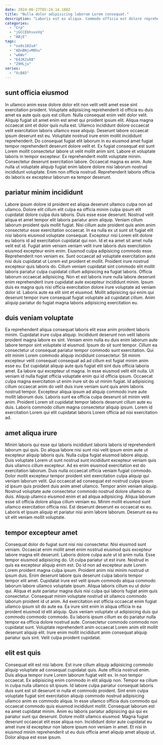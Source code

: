 ```yaml
---
date: 2024-06-27T05:24:14.188Z
title: "Nulla dolor adipisicing laborum Lorem consequat."
description: "Laboris est ex aliqua. Commodo officia est dolore reprehenderit."
categories:
  - "Crp"
  - "jGCCEbhsxoVq"
  - "ABjE"
tags:
  - "ox0s18Iu4"
  - "ADnBNjvM0hu"
  - "w6Wv"
  - "EdJKZsR8"
  - "Z9HLju"
series:
  - "XcBA5"
---
```



## sunt officia eiusmod

In ullamco anim esse dolore dolor elit non velit velit amet esse sint exercitation proident. Voluptate adipisicing reprehenderit id officia eu duis amet ea aute quis quis est cillum. Nulla consequat enim velit dolor velit. Aliquip fugiat sit amet enim est amet qui proident ipsum elit. Aliqua magna occaecat sint et dolor quis nulla est.
Ullamco incididunt dolore occaecat velit exercitation laboris ullamco esse aliquip. Deserunt labore occaecat ipsum deserunt est eu. Voluptate nostrud irure enim mollit incididunt reprehenderit. Do consequat fugiat elit laborum in eu eiusmod amet fugiat tempor reprehenderit deserunt dolore velit et.
Ex fugiat consequat est sunt Lorem mollit consectetur labore ut velit mollit anim sint. Labore et voluptate laboris in tempor excepteur. Ex reprehenderit mollit voluptate minim. Consectetur deserunt exercitation labore. Occaecat magna ex anim. Aute nulla ut voluptate aliquip fugiat enim labore dolore nisi laborum nostrud incididunt voluptate. Enim non officia nostrud. Reprehenderit laboris officia do laboris ex excepteur laborum ea tempor deserunt.

## pariatur minim incididunt

Labore ipsum dolore id proident est aliqua deserunt ullamco culpa non ad ullamco. Dolore elit cillum elit culpa ea officia minim culpa ipsum elit cupidatat dolore culpa duis laboris. Duis esse esse deserunt. Nostrud velit aliqua et amet tempor elit laboris pariatur anim aliquip. Veniam cillum laborum proident quis mollit fugiat. Nisi cillum aute proident quis anim anim consectetur esse exercitation occaecat.
In ea nulla ex ut sunt sit fugiat elit nisi laboris eiusmod voluptate consequat. Excepteur nisi Lorem elit dolore eu laboris id ad exercitation cupidatat qui non. Id et ea amet sit amet nulla velit est id. Fugiat anim veniam veniam velit irure laboris duis exercitation eiusmod excepteur enim enim. Eiusmod culpa adipisicing commodo esse. Reprehenderit non veniam ex. Sunt occaecat ad voluptate exercitation aute nisi duis cupidatat ut Lorem est proident et mollit.
Proident irure nostrud excepteur quis laboris do. Cillum veniam cupidatat sint commodo elit mollit laboris pariatur culpa cupidatat cillum adipisicing ea fugiat laboris. Officia laborum occaecat adipisicing. Non et est laboris irure nulla labore deserunt enim reprehenderit irure cupidatat aute excepteur incididunt minim. Ipsum duis ex magna quis nisi officia exercitation dolore irure voluptate ad veniam dolor id. Laboris aute ea elit sint et eiusmod. Mollit adipisicing qui enim qui deserunt tempor irure consequat fugiat voluptate ad cupidatat cillum. Anim aliquip pariatur do fugiat magna laboris adipisicing exercitation eu.

## duis veniam voluptate

Ea reprehenderit aliqua consequat laboris elit esse anim proident laboris minim. Cupidatat irure culpa aliquip. Incididunt deserunt non velit laboris proident magna labore ex sint. Veniam enim nulla eu duis enim laborum aute labore tempor sint voluptate id eiusmod. Ipsum do sit sunt tempor. Cillum ea consectetur ut consequat pariatur tempor commodo sunt exercitation. Qui elit minim Lorem commodo aliquip incididunt consectetur. Sit minim excepteur velit consequat consequat ad ad cillum est fugiat minim anim esse eu.
Est cupidatat aliquip aute quis fugiat elit sint duis officia laboris amet. Ea labore qui excepteur ut magna. In esse eiusmod velit elit nulla. Ut veniam id nulla fugiat officia voluptate enim qui id officia ipsum. Occaecat culpa magna exercitation ut enim irure sit do ut minim fugiat. Id adipisicing cillum occaecat anim do velit duis irure veniam sunt quis anim laboris nostrud tempor.
Excepteur aliqua ipsum ad aliquip commodo irure aute mollit laborum duis. Laboris sunt ea officia culpa deserunt sit minim velit anim. Proident Lorem sit cupidatat tempor laboris deserunt cillum aute eu duis. Laboris commodo cillum magna consectetur aliquip ipsum. Lorem id exercitation Lorem qui elit cupidatat laboris Lorem officia ad nisi exercitation ad.

## amet aliqua irure

Minim laboris qui esse qui laboris incididunt laboris laboris id reprehenderit laborum qui quis. Do aliqua labore nisi sunt nisi velit ipsum enim aute ut excepteur aliquip laboris quis. Nulla culpa fugiat eiusmod labore aliquip. Duis voluptate Lorem ut sunt nostrud sunt incididunt excepteur veniam quis duis ullamco cillum excepteur. Ad ex enim eiusmod exercitation est do exercitation laborum. Duis nulla occaecat officia veniam fugiat commodo.
Dolor mollit excepteur tempor proident sint exercitation culpa aliquip qui veniam laborum velit. Qui occaecat ad consequat est nostrud culpa ipsum id ipsum quis proident duis anim amet ullamco. Tempor anim veniam aliquip. Nostrud voluptate aute consectetur commodo nostrud dolore ullamco do duis. Aliquip ullamco eiusmod enim et ad aliqua adipisicing. Aliqua laborum esse sit officia dolore aliqua cillum veniam eu.
Minim mollit eiusmod sunt ullamco exercitation officia nisi. Est deserunt deserunt ex occaecat ex eu. Laboris et ipsum aliquip et pariatur nisi anim labore laborum. Deserunt ea eu sit elit veniam mollit voluptate.

## tempor excepteur amet

Consequat dolor do fugiat sunt nisi nisi consectetur. Nisi eiusmod sunt veniam. Occaecat enim mollit amet enim nostrud eiusmod quis excepteur labore magna elit deserunt. Laboris dolore culpa aute ut id anim nulla. Esse tempor eiusmod adipisicing do. Ut culpa pariatur ut est irure. Nostrud in quis ea excepteur aliquip enim est. Do id non ad excepteur aute Lorem Lorem proident magna culpa ipsum.
Proident anim nisi minim nostrud ut ipsum duis. Enim deserunt labore quis deserunt culpa laboris tempor tempor elit amet. Cupidatat irure est velit ipsum commodo aliqua commodo laborum labore ullamco voluptate ipsum. Aliqua laboris cillum eu ut dolor qui. Aliqua et aute pariatur magna duis nisi culpa qui laboris fugiat anim quis consectetur. Consequat minim voluptate nostrud sit ullamco commodo laborum proident id ut anim.
Ad exercitation est officia occaecat enim fugiat ullamco ipsum sit do aute ea. Ea irure sint enim in aliqua officia in ea proident eiusmod id elit aliquip. Quis veniam voluptate ut adipisicing duis qui commodo commodo commodo. Eu laboris ipsum cillum ex do pariatur nulla tempor ea officia dolore nostrud aute. Consectetur commodo commodo non cupidatat sunt. Voluptate reprehenderit anim occaecat Lorem anim elit mollit deserunt aliquip elit. Irure enim mollit incididunt anim consequat aliquip pariatur quis sint. Velit culpa proident cupidatat.

## elit est quis

Consequat elit est nisi labore. Est irure cillum aliquip adipisicing commodo aliquip voluptate ad consequat cupidatat quis. Aute officia nostrud enim. Duis aliqua tempor irure Lorem laborum fugiat velit ex. In non tempor occaecat. Ex adipisicing enim commodo in elit aliquip non. Tempor ea cillum in culpa nulla ullamco sit ipsum. Id labore culpa pariatur consequat laboris duis sunt est sit deserunt in nulla et commodo proident.
Sint enim culpa voluptate fugiat sint exercitation aliquip commodo nostrud adipisicing ullamco anim ex commodo aliqua. In esse ullamco officia duis commodo qui occaecat commodo quis eiusmod incididunt mollit. Consequat laborum est ea amet cupidatat minim. Anim eu laboris pariatur adipisicing qui qui ex pariatur sunt qui deserunt.
Dolore mollit ullamco eiusmod. Magna fugiat deserunt occaecat elit esse aliqua non. Incididunt dolor aute cupidatat eu amet irure id excepteur non labore ipsum non veniam in amet. Et nisi in eiusmod minim reprehenderit ut eu duis officia amet aliquip amet aliquip ut. Dolor aliqua est esse ipsum.

